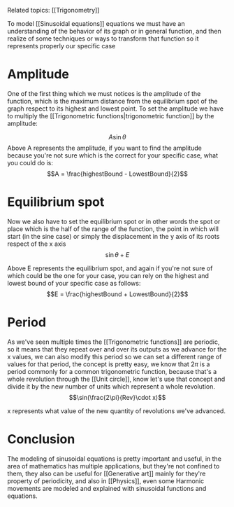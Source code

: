 Related topics: [[Trigonometry]]

To model [[Sinusoidal equations]] equations we must have an understanding of the behavior of its graph or in general function, and then realize of some techniques or ways to transform that function so it represents properly our specific case


# Amplitude 

One of the first thing which we must notices is the amplitude of the function, which is the maximum distance from the equilibrium spot of the graph respect to its highest and lowest point. To set the amplitude we have to multiply the [[Trigonometric functions|trigonometric function]] by the amplitude: 

$$A\sin\theta $$
Above A represents the amplitude, if you want to find the amplitude because you're not sure which is the correct for your specific case, what you could do is:
$$A = \frac{highestBound - LowestBound}{2}$$

# Equilibrium spot

Now we also have to set the equilibrium spot or in other words the spot or place which is the half of the range of the function, the point in which will start (in the sine case) or simply the displacement in the y axis of its roots respect of the x axis
$$\sin\theta+E$$

Above E represents the equilibrium spot, and again if you're not sure of which could be the one for your case, you can rely on the highest and lowest bound of your specific case as follows:
$$E = \frac{highestBound + LowestBound}{2}$$

# Period 

As we've seen multiple times the [[Trigonometric functions]] are periodic, so it means that they repeat over and over its outputs as we advance for the x values, we can also modify this period so we can set a different range of values for that period, the concept is pretty easy, we know that $2\pi$ is a period commonly for a common trigonometric function, because that's a whole revolution through the [[Unit circle]], know let's use that concept and divide it by the new number of units which represent a whole revolution.
$$\sin(\frac{2\pi}{Rev}\cdot x)$$

x represents what value of the new quantity of revolutions we've advanced.


# Conclusion

The modeling of sinusoidal equations is pretty important and useful, in the area of mathematics has multiple applications, but they're not confined to them, they also can be useful for [[Generative art]] mainly for they're property of periodicity, and also in [[Physics]], even some Harmonic movements are modeled and explained with sinusoidal functions and equations.  